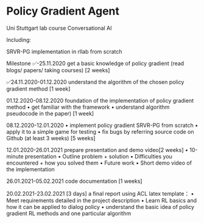 # Policy Gradient Agent
 Uni Stuttgart lab course Conversational AI

Including:

SRVR-PG implementation in rllab from scratch


Milestone
✅-25.11.2020 
get a basic knowledge of policy gradient (read blogs/ papers/ taking courses) [2 weeks] 

✅24.11.2020-01.12.2020 
understand the algorithm of the chosen policy gradient method [1 week]

01.12.2020-08.12.2020 
foundation of the implementation of policy gradient method 
• get familiar with the framework 
• understand algorithm pseudocode in the paper) [1 week]

08.12.2020-12.01.2020 
• implement policy gradient SRVR-PG from scratch
• apply it to a simple game for testing
• fix bugs by referring source code on Github (at least 3 weeks) [5 weeks]

12.01.2020-26.01.2021 
prepare presentation and demo video[2 weeks]
• 10-minute presentation
• Outline problem + solution
• Difficulties you encountered + how you solved them
• Future work
• Short demo video of the implementation

26.01.2021-05.02.2021 
code documentation [1 weeks] 

20.02.2021-23.02.2021 [3 days] 
a final report using ACL latex template：
• Meet requirements detailed in the project description
• Learn RL basics and how it can be applied to dialog policy
• understand the basic idea of policy gradient RL methods and one particular algorithm

